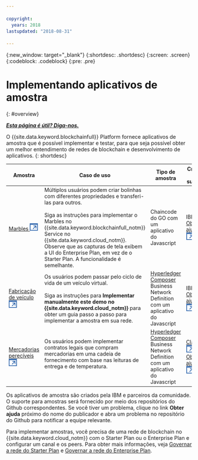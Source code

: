 ```yaml
---

copyright:
  years: 2018
lastupdated: "2018-08-31"

---
```


{:new_window: target="_blank"}
{:shortdesc: .shortdesc}
{:screen: .screen}
{:codeblock: .codeblock}
{:pre: .pre}

# Implementando aplicativos de amostra
{: #overview}


***[Esta página é útil? Diga-nos.](https://www.surveygizmo.com/s3/4501493/IBM-Blockchain-Documentation)***


O {{site.data.keyword.blockchainfull}} Platform fornece aplicativos de amostra que é possível implementar e testar, para que seja possível obter um melhor entendimento de redes de blockchain e desenvolvimento de aplicativos.
{: shortdesc}

|  Amostra     | Caso de uso       | Tipo de amostra  | Criador e suporte  |
| --------------|---------------------|----|-------|
| [Marbles ![Ícone de link externo](../images/external_link.svg "Ícone de link externo")](https://github.com/IBM-Blockchain/marbles "Marbles")| Múltiplos usuários podem criar bolinhas com diferentes propriedades e transferi-las para outros. <br> <br> Siga as instruções para implementar o Marbles no {{site.data.keyword.blockchainfull_notm}} Service no {{site.data.keyword.cloud_notm}}. Observe que as capturas de tela exibem a UI do Enterprise Plan, em vez de o Starter Plan. A funcionalidade é semelhante. | Chaincode do GO com um aplicativo do Javascript| IBM<br> [Obter ajuda ![Ícone de link externo](../images/external_link.svg "Ícone de link externo")](https://github.com/IBM-Blockchain/marbles/issues "Obter ajuda") |
|[Fabricação de veículo ![Ícone de link externo](../images/external_link.svg "Ícone de link externo")](https://github.com/IBM-Blockchain/vehicle-manufacture "Fabricação de veículo") | Os usuários podem passar pelo ciclo de vida de um veículo virtual.  <br> <br> Siga as instruções para **Implementar manualmente este demo no {{site.data.keyword.cloud_notm}}** para obter um guia passo a passo para implementar a amostra em sua rede.| [Hyperledger Composer](../references/hyperledger_composer.html) Business Network Definition com um aplicativo do Javascript | IBM<br> [Obter ajuda ![Ícone de link externo](../images/external_link.svg "Ícone de link externo")](https://github.com/IBM-Blockchain/vehicle-manufacture/issues "Obter ajuda") |
|[Mercadorias perecíveis ![Ícone de link externo](../images/external_link.svg "Ícone de link externo")](https://github.com/clauseHQ/demo-clause-ibm-perishable-goods "Mercadorias perecíveis")| Os usuários podem implementar contratos legais que compram mercadorias em uma cadeia de fornecimento com base nas leituras de entrega e de temperatura. <br>  <br> <!-- This sample leverages the [Toolchain tool service![External link icon](../images/external_link.svg "External link icon")](../images/external_link.svg "External link icon")](https://console.bluemix.net/docs/services/ContinuousDelivery/index.html) to deploy the sample on your network automatically.--> | [Hyperledger Composer](../references/hyperledger_composer.html) Business Network Definition com um aplicativo do Javascript | [Cláusula ![Ícone de link externo](../images/external_link.svg "Ícone de link externo")](http://clause.io/ "Cláusula")<br> [Obter ajuda ![Ícone de link externo](../images/external_link.svg "Ícone de link externo")](https://github.com/clauseHQ/demo-clause-ibm-perishable-goods/issues "Obter ajuda") |

Os aplicativos de amostra são criados pela IBM e parceiros da comunidade. O suporte para amostras será fornecido por meio dos repositórios do Github correspondentes. Se você tiver um problema, clique no link **Obter ajuda** próximo do nome do publicador e abra um problema no repositório do Github para notificar a equipe relevante.

Para implementar amostras, você precisa de uma rede de blockchain no {{site.data.keyword.cloud_notm}} com o Starter Plan ou o Enterprise Plan e configurar um canal e os peers. Para obter mais informações, veja [Governar a rede do Starter Plan](../get_start_starter_plan.html) e [Governar a rede do Enterprise Plan](../get_start.html).


<!--

After you provision a Starter Plan network, you can deploy the sample applications in the Network Monitor, which automates the steps to enable sample applications to run on your network. You can also enable the samples step-by-step to learn the entire process of application deployment, which you need to follow when you deploy your own applications.

-->

<!--
## Deploying sample applications in Starter Plan

Starter Plan provides a simple approach to deploy sample applications by leveraging the Toolchain service on {{site.data.keyword.cloud_notm}} with just a few clicks. After you deploy and launch a sample application, it will run on your blockchain network automatically.

Starter Plan provides two sample applications for you to start with.

* **Marbles**

  The Marbles sample enables users to create virtual marbles with different properties and to transfer them with other users. For more information about Marbles, see [Marbles Demo ![External link icon](../images/external_link.svg "External link icon")](https://github.com/IBM-Blockchain/marbles).


* **Vehicle Manufacture**

  The Vehicle Manufacture sample enables users to go through the lifecycle of a virtual vehicle. For more information about this sample, see [Vehicle Manufacture ![External link icon](../images/external_link.svg "External link icon")](https://github.com/IBM-Blockchain/vehicle-manufacture).

Complete the following steps to deploy a sample application:

1. Enter the **Network Monitor** of your Starter Plan network. If you don't have one, see [Creating a network](../get_start_starter_plan.html#creating-a-network).

2. Open the "Try samples" screen in your Network Monitor. Choose the sample application that you want to deploy and click the **Deploy via Toolchain** button.

3. A Toolchain service configuration window opens. Ensure that all required tools are correctly integrated. Note that if you have more than one organizations, make sure that you enter the correct organization name. The organization name should be the email address that you use to sign up for the network.
    **Tip**: You must disable pop-up blockers so that the Toolchain service configuration page can open.


  If this is the first application that you deploy via Toolchain, you need to authorize Toolchain to access the GitHub repository.

  ![sampleappflow2](../images/sampleappflow2.png)

  After you click the "Authorize" button, you are taken to GitHub. If you don't have a GitHub account, you need to create one. Give Toolchain access to your repositories by entering your account information. If you don't want to give Toolchain this access, you can deploy the sample applications manually. For more information, see [Deploying sample applications manually](#deploy_sample_applications_manually).

5. Click the **Create** button at the bottom of the Toolchain page. This should take you back to the Network Monitor, where the deployment of Marbles should be in process. This process should take five to 10 minutes.

After the deployment completes, you can start to use the Marbles sample on your Starter Plan network.

Because this process creates a forked GitHub repository that you have access to and control over, you can make changes to Marbles in the forked repository and commit them. These commits will trigger an automatic build of your Marbles application and allow you to demo it in {{site.data.keyword.cloud_notm}}.
-->

<!--
## Deploying sample applications manually
{: #deploy_sample_applications_manually}

If you want to deploy sample applications without using the Network Monitor, ensure that you install all software prerequisites on your local file system. For more information, see [Setting up application development environment](../v10_application.html#setting-up-application-development-environment).

You also need a blockchain network on {{site.data.keyword.cloud_notm}} with either Starter Plan or Enterprise Plan, and configure a channel and its peers. For more information, see [Govern Starter Plan network](../get_start_starter_plan.html) and [Govern Enterprise Plan network](../get_start.html). After you provision a network and can deploy applications on it, retrieve the API endpoints of your network resources that your application will access. For more information, see [Adding network API endpoints to your application](../v10_application.html#adding-network-api-endpoints-to-your-application).

You can deploy one of the following sample applications to your network:

- **Marbles**

  In the Marbles application, multiple users can create marbles with different properties and transfer them to others. The Marbles application is written in JavaScript and the chaincode is written in Go.

  You can find the sample code and instructions in [Marbles in GitHub ![External link icon](../images/external_link.svg "External link icon")](https://github.com/IBM-Blockchain/marbles).

  Use the Bluemix instructions rather than the instructions for hosting Marbles locally and input the relevant information from your network. Note that the screen captures in the Marbles GitHub show the Enterprise Plan UI (since the Enterprise Plan supports only the manual path for deploying Marbles), which is a little different from the Starter Plan UI. Nevertheless both UIs have the same basic parts, and you can find the names of your peers, channels, and other service credential information in the appropriate screens.

- **Fabcar**

  In Fabcar, you can perform **queries** and **ledger updates** on car records in the ledger. Fabcar is written in JavaScript and the chaincode is written in Go.

  You can find sample code in [Fabric car in GitHub ![External link icon](../images/external_link.svg "External link icon")](https://github.com/hyperledger/fabric-samples/tree/release/fabcar), and instruction in [Writing Your First Application ![External link icon](../images/external_link.svg "External link icon")](http://hyperledger-fabric.readthedocs.io/en/latest/write_first_app.html).

- **Other applications**

  For more information about how to host your own applications inside {{site.data.keyword.cloud_notm}}, see [Hosting applications](../v10_application.html#hosting-applications).

-->

<!--
## Deleting a sample application

To delete a sample application that was acquired through the Toolchain process, navigate to where the sample lives in the UI. Because sample applications are instantiated on a channel, you can find the sample in channels. Click **Channels** on the left navigation to open the "Channels" screen. Click the relevant channel on which the sample is instantiated, and then click **Chaincode**. This displays chaincode that are instantiated on this channel.

If you click the chaincode of your application, you can see a **Delete** tab. However, clicking **Delete** alone does not delete the sample application, but delete only the chaincode container.  You also need to navigate to the {{site.data.keyword.cloud_notm}} dashboard and the Toolchain dashboard to delete the sample there.

-->

